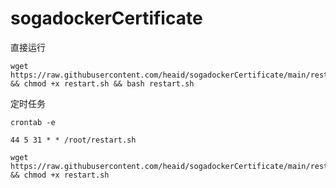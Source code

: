 # sogadockerCertificate

直接运行
```
wget https://raw.githubusercontent.com/heaid/sogadockerCertificate/main/restart.sh && chmod +x restart.sh && bash restart.sh
```

定时任务
```
crontab -e
```
```
44 5 31 * * /root/restart.sh
```
```
wget https://raw.githubusercontent.com/heaid/sogadockerCertificate/main/restart.sh && chmod +x restart.sh
```
